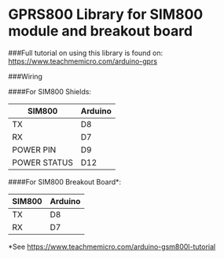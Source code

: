 # GPRS800 Library for SIM800 module and breakout board

###Full tutorial on using this library is found on: https://www.teachmemicro.com/arduino-gprs

###Wiring

####For SIM800 Shields:

SIM800 | Arduino
------ | -------
TX|D8
RX|D7
POWER PIN|D9
POWER STATUS|D12

####For SIM800 Breakout Board*:

SIM800 | Arduino
------ | -------
TX|D8
RX|D7

*See https://www.teachmemicro.com/arduino-gsm800l-tutorial
